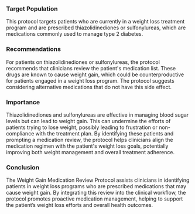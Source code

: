 ### Target Population
This protocol targets patients who are currently in a weight loss treatment program and are prescribed thiazolidinediones or sulfonylureas, which are medications commonly used to manage type 2 diabetes.
### Recommendations
For patients on thiazolidinediones or sulfonylureas, the protocol recommends that clinicians review the patient's medication list. These drugs are known to cause weight gain, which could be counterproductive for patients engaged in a weight loss program. The protocol suggests considering alternative medications that do not have this side effect.
### Importance
Thiazolidinediones and sulfonylureas are effective in managing blood sugar levels but can lead to weight gain. This can undermine the efforts of patients trying to lose weight, possibly leading to frustration or non-compliance with the treatment plan. By identifying these patients and prompting a medication review, the protocol helps clinicians align the medication regimen with the patient's weight loss goals, potentially improving both weight management and overall treatment adherence.
### Conclusion
The Weight Gain Medication Review Protocol assists clinicians in identifying patients in weight loss programs who are prescribed medications that may cause weight gain. By integrating this review into the clinical workflow, the protocol promotes proactive medication management, helping to support the patient’s weight loss efforts and overall health outcomes.
